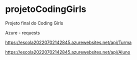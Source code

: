 # projetoCodingGirls
Projeto final do Coding Girls


Azure - requests

https://escola20220702142845.azurewebsites.net/api/Turma


https://escola20220702142845.azurewebsites.net/api/Aluno
